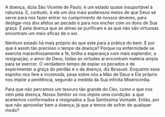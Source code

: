 
A doença, dizia São Vicente de Paulo, é um estado quase insuportável à natureza. E, contudo, é ela um dos mais poderosos meios de que Deus se serve para nos fazer entrar no cumprimento de nossos deveres, para desligar-nos dos afetos ao pecado e para nos encher com os dons de Sua graça. É pela doença que as almas se purificam e as que não são virtuosas encontram um meio eficaz de o ser.

Nenhum estado há mais próprio do que este para a prática do bem. E por que é assim tão precioso o tempo da doença? Porque na enfermidade se exercita maravilhosamente a fé, brilha a esperança com mais esplendor, a resignação, o amor de Deus, todas as virtudes aí encontram matéria ampla para se exercer. O verdadeiro tempo de expiar os pecados e de experimentar a graça do perdão é o da doença, diz Bossuet. Enquanto esse espinho nos fere e incomoda, pesa sobre nós a Mão de Deus e Ele próprio nos impõe a penitência, segundo a medida da Sua infinita Misericórdia.

Para que não percamos um tesouro tão grande do Céu, como o que nos vem pela doença, Nosso Senhor só nos impõe uma condição: a que aceitemos conformados e resignados a Sua Santíssima Vontade. Então, por que não aproveitar bem a doença, já que a temos de sofrer de qualquer modo?

